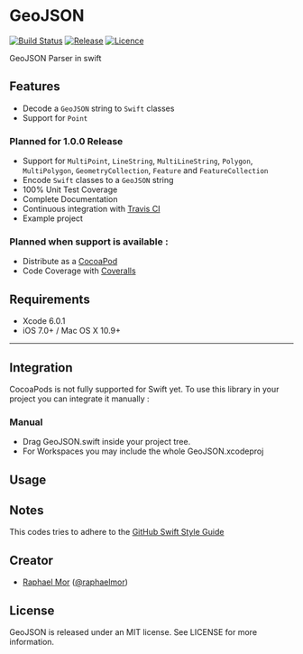 GeoJSON
=======
[![Build Status](https://travis-ci.org/raphaelmor/GeoJSON.svg?branch=master)](https://travis-ci.org/raphaelmor/GeoJSON)
[![Release](https://img.shields.io/github/release/raphaelmor/GeoJSON.svg)]()
[![Licence](http://img.shields.io/badge/Licence-MIT-lightgrey.svg)](https://github.com/raphaelmor/GeoJSON/blob/master/LICENCE)

GeoJSON Parser in swift

## Features

- Decode a `GeoJSON` string to `Swift` classes
- Support for `Point`

### Planned for 1.0.0 Release
- Support for `MultiPoint`, `LineString`, `MultiLineString`, `Polygon`, `MultiPolygon`, `GeometryCollection`, `Feature` and `FeatureCollection`
- Encode `Swift` classes to a `GeoJSON` string
- 100% Unit Test Coverage
- Complete Documentation
- Continuous integration with [Travis CI](http://travis-ci.org)
- Example project

### Planned when support is available :

- Distribute as a [CocoaPod](http://cocoapods.org)
- Code Coverage with [Coveralls](https://coveralls.io)

## Requirements

- Xcode 6.0.1
- iOS 7.0+ / Mac OS X 10.9+

---
## Integration

CocoaPods is not fully supported for Swift yet. To use this library in your project you can integrate it manually :

### Manual

- Drag GeoJSON.swift inside your project tree.
- For Workspaces you may include the whole GeoJSON.xcodeproj

## Usage

## Notes 

This codes tries to adhere to the [GitHub Swift Style Guide](https://github.com/github/swift-style-guide)

## Creator

- [Raphael Mor](http://github.com/raphaelmor) ([@raphaelmor](https://twitter.com/raphaelmor))

## License

GeoJSON is released under an MIT license. See LICENSE for more information.

